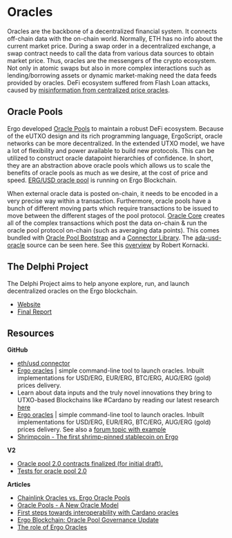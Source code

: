 # Oracles

Oracles are the backbone of a decentralized financial system. It connects off-chain data with the on-chain world. Normally, ETH has no info about the current market price. During a swap order in a decentralized exchange, a swap contract needs to call the data from various data sources to obtain market price. Thus, oracles are the messengers of the crypto ecosystem. Not only in atomic swaps but also in more complex interactions such as lending/borrowing assets or dynamic market-making need the data feeds provided by oracles. DeFi ecosystem suffered from Flash Loan attacks, caused by [misinformation from centralized price oracles](https://insights.glassnode.com/defi-attacks-flash-loans-centralized-price-oracles/).

## Oracle Pools
Ergo developed [Oracle Pools](https://ergoplatform.org/en/blog/2020-08-31-ergos-oracle-pools-and-what-they-mean-for-the-ecosystem/) to maintain a robust DeFi ecosystem. Because of the eUTXO design and its rich programming language, ErgoScript, oracle networks can be more decentralized. In the extended UTXO model, we have a lot of flexibility and power available to build new protocols. This can be utilized to construct oracle datapoint hierarchies of confidence. In short, they are an abstraction above oracle pools which allows us to scale the benefits of oracle pools as much as we desire, at the cost of price and speed. [ERG/USD oracle pool](https://explorer.ergoplatform.com/en/oracle-pools-list) is running on Ergo Blockchain.

When external oracle data is posted on-chain, it needs to be encoded in a very precise way within a transaction. Furthermore, oracle pools have a bunch of different moving parts which require transactions to be issued to move between the different stages of the pool protocol. [Oracle Core](https://github.com/ergoplatform/oracle-core) creates all of the complex transactions which post the data on-chain & run the oracle pool protocol on-chain (such as averaging data points). This comes bundled with [Oracle Pool Bootstrap](https://github.com/ergoplatform/oracle-core/tree/master/oracle-pool-bootstrap) and a [Connector Library](https://github.com/ergoplatform/oracle-core/tree/master/connectors/connector-lib). The [ada-usd-oracle](https://github.com/ergoplatform/oracle-core/blob/master/scripts/ada-usd-oracle/oracle-config.yaml) source can be seen here. 
See this [overview](https://github.com/Emurgo/Emurgo-Research/blob/master/oracles/Oracle-Pools.md) by Robert Kornacki.


## The Delphi Project

The Delphi Project aims to help anyone explore, run, and launch decentralized oracles on the Ergo blockchain. 

- [Website](https://delphiproject.org/#)
- [Final Report](https://hackmd.io/@abchris/S1dHZcwyc)


## Resources

**GitHub**
- [eth/usd connector](https://github.com/Luivatra/oracle-core/tree/eth-connector)
- [Ergo oracles](https://github.com/sininen-taivas/ergo-oracle) | simple command-line tool to launch oracles. Inbuilt implementations for USD/ERG, EUR/ERG, BTC/ERG, AUG/ERG (gold) prices delivery. 
- Learn about data inputs and the truly novel innovations they bring to UTXO-based Blockchains like #Cardano by reading our latest research [here](https://github.com/Emurgo/Emurgo-Research/blob/master/smart-contracts/Unlocking%20The%20Potential%20Of%20The%20UTXO%20Model.md)
 - [Ergo oracles](https://github.com/sininen-taivas/ergo-oracle) | simple command-line tool to launch oracles. Inbuilt implementations for USD/ERG, EUR/ERG, BTC/ERG, AUG/ERG (gold) prices delivery. See also a [forum topic with example](https://www.ergoforum.org/t/erg-usd-oracle-on-top-of-ergo/119)
- [Shrimpcoin - The first shrimp-pinned stablecoin on Ergo](https://www.ergoforum.org/t/shrimpcoin-the-first-shrimp-pinned-stablecoin-on-ergo/1381)

**V2**

- [Oracle pool 2.0 contracts finalized (for initial draft).](https://github.com/ergoplatform/eips/blob/eip23/eip-0023.md)
- [Tests for oracle pool 2.0](https://github.com/scalahub/OraclePool/tree/v2/src/test/scala/oraclepool/v2)


**Articles**

- [Chainlink Oracles vs. Ergo Oracle Pools](https://ergoplatform.org/en/blog/2021-04-27-chainlink-oracles-vs-ergo-oracle-pools/)
- [Oracle Pools - A New Oracle Model](https://www.ergoforum.org/t/oracle-pools-a-new-oracle-model/263)
- [First steps towards interoperability with Cardano oracles](https://ergoplatform.org/en/blog/2020-11-09-first-steps-towards-interoperability-with-cardano-oracles/)
- [Ergo Blockchain: Oracle Pool Governance Update](https://curiaregiscrypto.medium.com/ergo-blockchain-oracle-pool-governance-update-d078d58571b0)
- [The role of Ergo Oracles](https://veriumfellow.medium.com/oracle-special-4e36cfa6a852)

